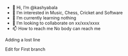 - 👋 Hi, I’m @kashyabala
- 👀 I’m interested in Music, Chess, Cricket and Software
- 🌱 I’m currently learning nothing
- 💞️ I’m looking to collaborate on xx/xxx/xxxx
- 📫 How to reach me No body can reach me

<!---
kashyabala/kashyabala is a ✨ special ✨ repository because its `README.md` (this file) appears on your GitHub profile.
You can click the Preview link to take a look at your changes.
--->

Adding a lost line

Edit for First branch
